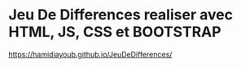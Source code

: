 # Jeu De Differences realiser avec HTML, JS, CSS et BOOTSTRAP
https://hamidiayoub.github.io/JeuDeDifferences/
